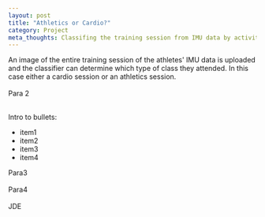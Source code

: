 ```yaml
---
layout: post
title: "Athletics or Cardio?"
category: Project
meta_thoughts: Classifing the training session from IMU data by activity, either athletics or cardio.
---
```


An image of the entire training session of the athletes' IMU data is uploaded and the classifier can determine which type of class they attended. In this case either a cardio session or an athletics session.<br><br>
Para 2 <br><br>

Intro to bullets:<br>
<div>
<ul>
<li>item1</li>
<li>item2</li>
<li>item3</li>
<li>item4</li>
</ul>
</div>
Para3 <br><br>
Para4 <br><br>
JDE
